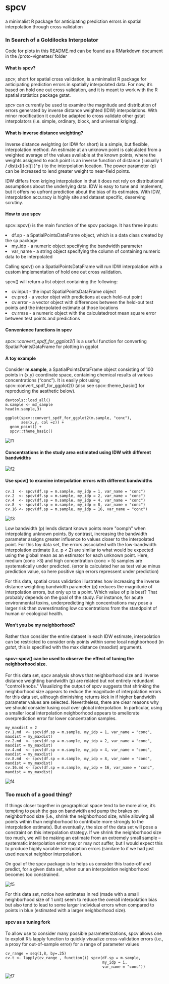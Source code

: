 # spcv
a minimalist R package for anticipating prediction errors in spatial interpolation through cross validation

### In Search of a Goldilocks Interpolator

Code for plots in this README.md can be found as a RMarkdown document in the /proto-vignettes/ folder

#### What is spcv?

*spcv*, short for spatial cross validation, is a minimalist R package for anticipating prediction errors in spatially interpolated data. For now, it’s based on hold one out cross validation, and it is meant to work with the R spatial statistics package gstat. 

*spcv* can currently be used to examine the magnitude and distribution of errors generated by inverse distance weighted (IDW) interpolations. With minor modification it could be adapted to cross validate other gstat interpolators (i.e. simple, ordinary, block, and universal kriging). 

#### What is inverse distance weighting?

Inverse distance weighting (or IDW for short) is a simple, but flexible, interpolation method. An estimate at an unknown point is calculated from a weighted average of the values available at the known points, where the weights assigned to each point is an inverse function of distance ( usually 1 / dist(x[i]-x[j] )^p ) to the interpolation location. The power parameter (p) can be increased to lend greater weight to near-field points.

IDW differs from kriging interpolation in that it does not rely on distributional assumptions about the underlying data. IDW is easy to tune and implement, but it offers no upfront prediction about the bias of its estimates. With IDW, interpolation accuracy is highly site and dataset specific, deserving scrutiny.

#### How to use spcv

spcv::spcv() is the main function of the spcv package. It has three inputs:
  <li> df.sp    - a SpatialPointsDataFrame object, which is a data class created by the sp package </li>
  <li> my_idp   - a numeric object specifying the bandwidth parameter </li>
  <li> var_name - a string object specifying the column of containing numeric data to be interpolated </li>

Calling spcv() on a SpatialPointsDataFrame will run IDW interpolation with a custom implementation of hold one out cross validation.

spcv() will return a list object containing the following:
  <li> cv.input - the input SpatialPointsDataFrame object </li>
  <li> cv.pred  - a vector objet with  predictions at each held-out point </li>
  <li> cv.error - a vector object with differences between the held-out test points and the interpolated estimate at those locations </li>
  <li> cv.rmse  - a numeric object with the calculatedroot mean square error between test points and predictions </li>

#### Convenience functions in spcv

*spcv:::convert_spdf_for_ggplot2()* is a useful function for converting SpatialPointsDataFrame for plotting in ggplot


#### A toy example 

Consider **m.sample**, a SpatialPointsDataFrame object consisting of 100 points in {x,y} coordinate space, containing chemical results at various concentrations (“conc”). It is easily plot using spcv::convert_spdf_for_ggplot2() (also see spcv::theme_basic() for reproducing the aesthetic below).


```{r load_example}
devtools::load_all()
m.sample <- m3_sample 
head(m.sample,3)
```

```{r, echo = T, fig.height= 3,fig.width = 3, fig.align= "left"}
ggplot(spcv::convert_spdf_for_ggplot2(m.sample, "conc"), 
       aes(x,y, col =z)) + 
  geom_point() + 
  spcv::theme_basic() 
```

![f1](https://raw.githubusercontent.com/kmayerb/spcv/master/img/f1.png)


#### Concentrations in the study area estimated using IDW with different bandwidths
![f2](https://raw.githubusercontent.com/kmayerb/spcv/master/img/f2.png)

#### Use spcv() to examine interpolation errors with different bandwidths

```{r, echo = T,message = F, warning = F, results='hide'}
cv.1  <- spcv(df.sp = m.sample, my_idp = 1, var_name = "conc")
cv.2  <- spcv(df.sp = m.sample, my_idp = 2, var_name = "conc")
cv.4  <- spcv(df.sp = m.sample, my_idp = 4, var_name = "conc")
cv.8  <- spcv(df.sp = m.sample, my_idp = 8, var_name = "conc")
cv.16 <- spcv(df.sp = m.sample, my_idp = 16, var_name = "conc")
```

![f3](https://raw.githubusercontent.com/kmayerb/spcv/master/img/f3.png)

Low bandwidth (p) lends distant known points more "oomph" when interpolating unknown points. By contrast, increasing the bandwidth parameter assigns greater influence to values closer to the interpolated point. For this toy data set, the errors associated with the low-bandwidth interpolation estimate (i.e. p < 2) are similar to what would be expected using the global mean as an estimator for each unknown point. Here, medium (conc >3) and high concentration (conc > 5) samples are systematically under predicted. (error is calculated her as test value minus prediction value, so here positive sign errors repressent under prediction)

For this data, spatial cross validation illustrates how increasing the inverse distance weighting bandwidth parameter (p) reduces the magnitude of interpolation errors, but only up to a point. Which value of p is best? That probably depends on the goal of the study. For instance, for acute environmental toxins, underpredicting high concentrations may pose a larger risk than overestimating low concentrations from the standpoint of human or ecological health. 

#### Won’t you be my neighborhood?
Rather than consider the entire dataset in each IDW estimate, interpolation can be restricted to consider only points within some local neighborhood (in *gstat*, this is specified with the max distance (maxdist) argument).

#### spcv::spcv() can be used to observe the effect of tuning the neighborhood size.
For this data set, spcv analysis shows that neighborhood size and inverse distance weighting bandwidth (p) are related but not entirely redundant "control knobs." Visualizing the output of spcv suggests that shrinking the neighborhood size appears to reduce the magnitude of interpolation errors for this data set, although diminishing returns kick in if higher bandwidth parameter values are selected. Nevertheless, there are clear reasons why we should consider lusing ocal over global interpolation. In particular, using a smaller local interpolation neighborhood appears to ameliorate overprediction error for lower concentration samples.

```{r neighborhood, echo = T}
my_maxdist = 2
cv.1.md  <- spcv(df.sp = m.sample, my_idp = 1, var_name = "conc", maxdist = my_maxdist)
cv.2.md  <- spcv(df.sp = m.sample, my_idp = 2, var_name = "conc", maxdist = my_maxdist)
cv.4.md  <- spcv(df.sp = m.sample, my_idp = 4, var_name = "conc", maxdist = my_maxdist)
cv.8.md  <- spcv(df.sp = m.sample, my_idp = 8, var_name = "conc", maxdist = my_maxdist)
cv.16.md <- spcv(df.sp = m.sample, my_idp = 16, var_name = "conc", maxdist = my_maxdist)
```

![f4](https://raw.githubusercontent.com/kmayerb/spcv/master/img/f4.png)

### Too much of a good thing?

If things closer together in geographical space tend to be more alike, it’s tempting to push the gas on bandwidth and pump the brakes on neighborhood size (i.e., shrink the neighborhood size, while allowing all points within than neighborhood to contribute more strongly to the interpolation estimate). But eventually, the size of the data set will pose a constraint on this interpolation strategy. If we shrink the neighborhood size too much, we will be making an estimate from an extremely small sample – systematic interpolation error may or may not suffer, but I would expect this to produce highly variable interpolation errors (similare to if we had just used nearest neighbor interpolation).

On goal of the spcv package is to helps us consider this trade-off and predict, for a given data set, when our an interpolation neighborhood becomes too constrained.


![f5](https://raw.githubusercontent.com/kmayerb/spcv/master/img/f5.png)

For this data set, notice how estimates in red (made with a small neighborhood size of 1 unit) seem to reduce the overall interpolation bias but also tend to lead to some larger individual errors when compared to points in blue (estimated with a larger neighborhood size).


#### spcv as a tuning fork

To allow use to consider many possible parameterizations, spcv allows one to exploit R’s lapply function to quickly visualize cross-validation errors (i.e., a proxy for out-of-sample error) for a range of parameter values

```{r tuning fork, echo = T}
cv_range = seq(1,8, by=.25)
cv.t <- lapply(cv_range , function(i) spcv(df.sp = m.sample, 
                                           my_idp = i, 
                                           var_name = "conc"))

```

![f7](https://raw.githubusercontent.com/kmayerb/spcv/master/img/f7.png)
